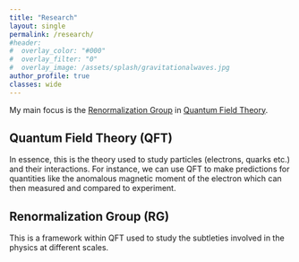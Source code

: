 ```yaml
---
title: "Research"
layout: single
permalink: /research/
#header:
#  overlay_color: "#000"
#  overlay_filter: "0"
#  overlay_image: /assets/splash/gravitationalwaves.jpg
author_profile: true
classes: wide
---
```

My main focus is the [Renormalization Group](#renormalization-group-rg) in [Quantum Field Theory](#quantum-field-theory-qft).

## Quantum Field Theory (QFT)
In essence, this is the theory used to study particles (electrons, quarks etc.) and their interactions. For instance, we can use QFT to make predictions for quantities like the anomalous magnetic moment of the electron which can then measured and compared to experiment.

## Renormalization Group (RG)
This is a framework within QFT used to study the subtleties involved in the physics at different scales.